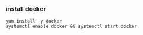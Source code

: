 ### install docker

```
yum install -y docker
systemctl enable docker && systemctl start docker
```
